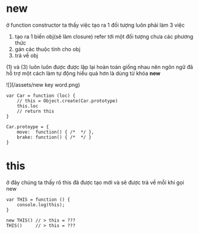 # new

ở function constructor ta thấy việc tạo ra 1 đối tượng luôn phải làm 3 việc

1. tạo ra 1 biến obj\(sẽ làm closure\) refer tới một đối tượng chưa các phương thức
2. gán các thuộc tính cho obj
3. trả về obj 

\(1\) và \(3\) luôn luôn được được lập lại hoàn toàn giống nhau nên ngôn ngữ đã hỗ trợ một cách làm tự động hiểu quả hơn là dùng từ khóa **new**

![](/assets/new key word.png)

```
var Car = function (loc) {
    // this = Object.create(Car.prototype)
    this.loc
    // return this
}

Car.protoype = {
    move:  function() { /*  */ },
    brake: function() { /*  */ }
}
```

# this

ở đây chúng ta thấy rõ this đã được tạo mới và sẽ được trả về mỗi khi gọi new

```
var THIS = function () {
    console.log(this);
}

new THIS() // > this = ???
THIS()     // > this = ???
```



